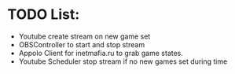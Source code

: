 # TODO List: 
* Youtube create stream on new game set
* OBSController to start and stop stream
* Appolo Client for inetmafia.ru to grab game states.
* Youtube Scheduler stop stream if no new games set during time
